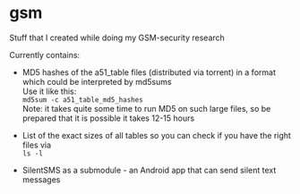 gsm
===

Stuff that I created while doing my GSM-security research


Currently contains:
- MD5 hashes of the a51_table files (distributed via torrent) in a format which could be interpreted by md5sums  
  Use it like this:  
```md5sum -c a51_table_md5_hashes```  
Note: it takes quite some time to run MD5 on such large files, so be prepared that it is possible it takes 12-15 hours

- List of the exact sizes of all tables so you can check if you have the right files via  
```ls -l```

- SilentSMS as a submodule - an Android app that can send silent text messages

